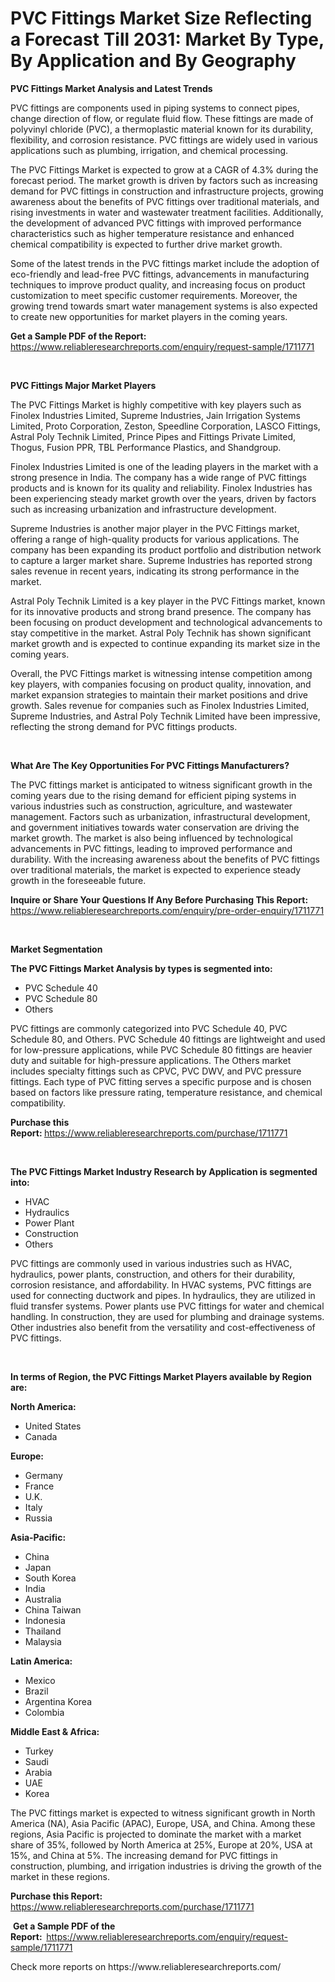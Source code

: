 <p><h1>PVC Fittings Market Size Reflecting a Forecast Till 2031: Market By Type, By Application and By Geography</h1></p><p><strong>PVC Fittings Market Analysis and Latest Trends</strong></p>
<p><p>PVC fittings are components used in piping systems to connect pipes, change direction of flow, or regulate fluid flow. These fittings are made of polyvinyl chloride (PVC), a thermoplastic material known for its durability, flexibility, and corrosion resistance. PVC fittings are widely used in various applications such as plumbing, irrigation, and chemical processing.</p><p>The PVC Fittings Market is expected to grow at a CAGR of 4.3% during the forecast period. The market growth is driven by factors such as increasing demand for PVC fittings in construction and infrastructure projects, growing awareness about the benefits of PVC fittings over traditional materials, and rising investments in water and wastewater treatment facilities. Additionally, the development of advanced PVC fittings with improved performance characteristics such as higher temperature resistance and enhanced chemical compatibility is expected to further drive market growth.</p><p>Some of the latest trends in the PVC fittings market include the adoption of eco-friendly and lead-free PVC fittings, advancements in manufacturing techniques to improve product quality, and increasing focus on product customization to meet specific customer requirements. Moreover, the growing trend towards smart water management systems is also expected to create new opportunities for market players in the coming years.</p></p>
<p><strong>Get a Sample PDF of the Report:&nbsp;</strong> <a href="https://www.reliableresearchreports.com/enquiry/request-sample/1711771">https://www.reliableresearchreports.com/enquiry/request-sample/1711771</a></p>
<p>&nbsp;</p>
<p><strong>PVC Fittings Major Market Players</strong></p>
<p><p>The PVC Fittings Market is highly competitive with key players such as Finolex Industries Limited, Supreme Industries, Jain Irrigation Systems Limited, Proto Corporation, Zeston, Speedline Corporation, LASCO Fittings, Astral Poly Technik Limited, Prince Pipes and Fittings Private Limited, Thogus, Fusion PPR, TBL Performance Plastics, and Shandgroup. </p><p>Finolex Industries Limited is one of the leading players in the market with a strong presence in India. The company has a wide range of PVC fittings products and is known for its quality and reliability. Finolex Industries has been experiencing steady market growth over the years, driven by factors such as increasing urbanization and infrastructure development.</p><p>Supreme Industries is another major player in the PVC Fittings market, offering a range of high-quality products for various applications. The company has been expanding its product portfolio and distribution network to capture a larger market share. Supreme Industries has reported strong sales revenue in recent years, indicating its strong performance in the market.</p><p>Astral Poly Technik Limited is a key player in the PVC Fittings market, known for its innovative products and strong brand presence. The company has been focusing on product development and technological advancements to stay competitive in the market. Astral Poly Technik has shown significant market growth and is expected to continue expanding its market size in the coming years.</p><p>Overall, the PVC Fittings market is witnessing intense competition among key players, with companies focusing on product quality, innovation, and market expansion strategies to maintain their market positions and drive growth. Sales revenue for companies such as Finolex Industries Limited, Supreme Industries, and Astral Poly Technik Limited have been impressive, reflecting the strong demand for PVC fittings products.</p></p>
<p>&nbsp;</p>
<p><strong>What Are The Key Opportunities For PVC Fittings Manufacturers?</strong></p>
<p><p>The PVC fittings market is anticipated to witness significant growth in the coming years due to the rising demand for efficient piping systems in various industries such as construction, agriculture, and wastewater management. Factors such as urbanization, infrastructural development, and government initiatives towards water conservation are driving the market growth. The market is also being influenced by technological advancements in PVC fittings, leading to improved performance and durability. With the increasing awareness about the benefits of PVC fittings over traditional materials, the market is expected to experience steady growth in the foreseeable future.</p></p>
<p><strong>Inquire or Share Your Questions If Any Before Purchasing This Report:</strong> <a href="https://www.reliableresearchreports.com/enquiry/pre-order-enquiry/1711771">https://www.reliableresearchreports.com/enquiry/pre-order-enquiry/1711771</a></p>
<p>&nbsp;</p>
<p><strong>Market Segmentation</strong></p>
<p><strong>The PVC Fittings Market Analysis by types is segmented into:</strong></p>
<p><ul><li>PVC Schedule 40</li><li>PVC Schedule 80</li><li>Others</li></ul></p>
<p><p>PVC fittings are commonly categorized into PVC Schedule 40, PVC Schedule 80, and Others. PVC Schedule 40 fittings are lightweight and used for low-pressure applications, while PVC Schedule 80 fittings are heavier duty and suitable for high-pressure applications. The Others market includes specialty fittings such as CPVC, PVC DWV, and PVC pressure fittings. Each type of PVC fitting serves a specific purpose and is chosen based on factors like pressure rating, temperature resistance, and chemical compatibility.</p></p>
<p><strong>Purchase this Report:&nbsp;</strong><a href="https://www.reliableresearchreports.com/purchase/1711771">https://www.reliableresearchreports.com/purchase/1711771</a></p>
<p>&nbsp;</p>
<p><strong>The PVC Fittings Market Industry Research by Application is segmented into:</strong></p>
<p><ul><li>HVAC</li><li>Hydraulics</li><li>Power Plant</li><li>Construction</li><li>Others</li></ul></p>
<p><p>PVC fittings are commonly used in various industries such as HVAC, hydraulics, power plants, construction, and others for their durability, corrosion resistance, and affordability. In HVAC systems, PVC fittings are used for connecting ductwork and pipes. In hydraulics, they are utilized in fluid transfer systems. Power plants use PVC fittings for water and chemical handling. In construction, they are used for plumbing and drainage systems. Other industries also benefit from the versatility and cost-effectiveness of PVC fittings.</p></p>
<p>&nbsp;</p>
<p><strong>In terms of Region, the PVC Fittings Market Players available by Region are:</strong></p>
<p>
    <p> <strong> North America: </strong>
        <ul>
            <li>United States</li>
            <li>Canada</li>
        </ul>
        </p> 
    <p> <strong> Europe: </strong>
        <ul>
            <li>Germany</li>
            <li>France</li>
            <li>U.K.</li>
            <li>Italy</li>
            <li>Russia</li>
        </ul>
        </p> 
    <p> <strong> Asia-Pacific: </strong>
        <ul>
            <li>China</li>
            <li>Japan</li>
            <li>South Korea</li>
            <li>India</li>
            <li>Australia</li>
            <li>China Taiwan</li>
            <li>Indonesia</li>
            <li>Thailand</li>
            <li>Malaysia</li>
        </ul>
        </p> 
    <p> <strong> Latin America: </strong>
        <ul>
            <li>Mexico</li>
            <li>Brazil</li>
            <li>Argentina Korea</li>
            <li>Colombia</li>
        </ul>
        </p> 
    <p> <strong> Middle East & Africa: </strong>
        <ul>
            <li>Turkey</li>
            <li>Saudi</li>
            <li>Arabia</li>
            <li>UAE</li>
            <li>Korea</li>
        </ul>
    </p>
    </p>
<p><p>The PVC fittings market is expected to witness significant growth in North America (NA), Asia Pacific (APAC), Europe, USA, and China. Among these regions, Asia Pacific is projected to dominate the market with a market share of 35%, followed by North America at 25%, Europe at 20%, USA at 15%, and China at 5%. The increasing demand for PVC fittings in construction, plumbing, and irrigation industries is driving the growth of the market in these regions.</p></p>
<p><strong>Purchase this Report: </strong><a href="https://www.reliableresearchreports.com/purchase/1711771">https://www.reliableresearchreports.com/purchase/1711771</a></p>
<p>&nbsp;<strong>Get a Sample PDF of the Report:&nbsp;&nbsp;</strong><a href="https://www.reliableresearchreports.com/enquiry/request-sample/1711771">https://www.reliableresearchreports.com/enquiry/request-sample/1711771</a></p>
<p><strong></strong></p>
<p>Check more reports on https://www.reliableresearchreports.com/</p>